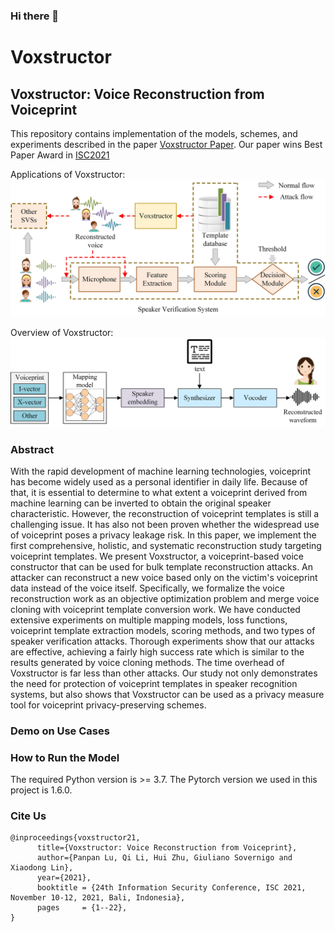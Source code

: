 ### Hi there 👋

<!--
**voxstructor/voxstructor** is a ✨ _special_ ✨ repository because its `README.md` (this file) appears on your GitHub profile.

Here are some ideas to get you started:

- 🔭 I’m currently working on ...
- 🌱 I’m currently learning ...
- 👯 I’m looking to collaborate on ...
- 🤔 I’m looking for help with ...
- 💬 Ask me about ...
- 📫 How to reach me: ...
- 😄 Pronouns: ...
- ⚡ Fun fact: ...
-->
# Voxstructor
## Voxstructor: Voice Reconstruction from Voiceprint
This repository contains implementation of the models, schemes, and experiments described in the paper [Voxstructor Paper](Voxstructor_ISC21_paper.pdf).
Our paper wins Best Paper Award in [ISC2021](https://isc2021.petra.ac.id/)

Applications of Voxstructor:
![Applications of Voxstructor](images/overview.jpg)

Overview of Voxstructor:
![Overview of Voxstructor](images/voxstructor.jpg)


### Abstract

With the rapid development of machine learning technologies, voiceprint has become widely used as a personal identifier in daily life. 
Because of that, it is essential to determine to what extent a voiceprint derived from machine learning can be inverted to obtain the original speaker characteristic. However, the reconstruction of voiceprint templates is still a challenging issue. It has also not been proven whether the widespread use of voiceprint poses a privacy leakage risk. 
In this paper, we implement the first comprehensive, holistic, and systematic reconstruction study targeting voiceprint templates. We present Voxstructor, a voiceprint-based voice constructor that can be used for bulk template reconstruction attacks. An attacker can reconstruct a new voice based only on the victim's voiceprint data instead of the voice itself. Specifically, we formalize the voice reconstruction work as an objective optimization problem and merge voice cloning with voiceprint template conversion work. 
We have conducted extensive experiments on multiple mapping models, loss functions, voiceprint template extraction models, scoring methods, and two types of speaker verification attacks. Thorough experiments show that our attacks are effective, achieving a fairly high success rate which is similar to the results generated by voice cloning methods. The time overhead of Voxstructor is far less than other attacks. 
Our study not only demonstrates the need for protection of voiceprint templates in speaker recognition systems, but also shows that Voxstructor can be used as a privacy measure tool for voiceprint privacy-preserving schemes.


### Demo on Use Cases



### How to Run the Model

The required Python version is >= 3.7.
The Pytorch version we used in this project is 1.6.0.

### Cite Us

```
@inproceedings{voxstructor21,
      title={Voxstructor: Voice Reconstruction from Voiceprint}, 
      author={Panpan Lu, Qi Li, Hui Zhu, Giuliano Sovernigo and Xiaodong Lin},
      year={2021},
      booktitle = {24th Information Security Conference, ISC 2021, November 10-12, 2021, Bali, Indonesia},
      pages     = {1--22},
}
```
